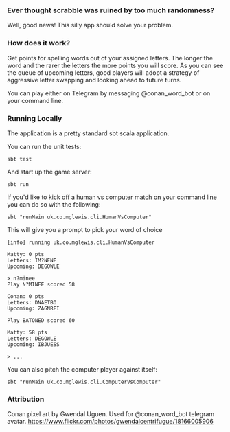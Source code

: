 ### Ever thought scrabble was ruined by too much randomness?

Well, good news! This silly app should solve your problem.

### How does it work?

Get points for spelling words out of your assigned letters. The longer the word and the 
rarer the letters the more points you will score. As you can see the queue of upcoming 
letters, good players will adopt a strategy of aggressive letter swapping and looking 
ahead to future turns.

You can play either on Telegram by messaging @conan_word_bot or on your command line.

### Running Locally

The application is a pretty standard sbt scala application. 

You can run the unit tests:

```
sbt test
```

And start up the game server:

```
sbt run
```

If you'd like to kick off a human vs computer match on your command line you can do so 
with the following:

```
sbt "runMain uk.co.mglewis.cli.HumanVsComputer"
```

This will give you a prompt to pick your word of choice

```
[info] running uk.co.mglewis.cli.HumanVsComputer

Matty: 0 pts
Letters: IM?NENE
Upcoming: DEGOWLE

> n?minee
Play N?MINEE scored 58

Conan: 0 pts
Letters: DNAETBO
Upcoming: ZAGNREI

Play BATONED scored 60

Matty: 58 pts
Letters: DEGOWLE
Upcoming: IBJUESS

> ...
```

You can also pitch the computer player against itself:

```
sbt "runMain uk.co.mglewis.cli.ComputerVsComputer"
```

### Attribution

Conan pixel art by Gwendal Uguen. Used for @conan_word_bot telegram avatar.
https://www.flickr.com/photos/gwendalcentrifugue/18166005906
